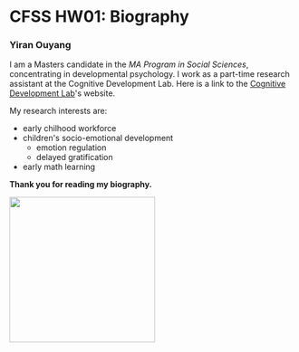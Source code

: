 # CFSS HW01: Biography

### Yiran Ouyang

I am a Masters candidate in the *MA Program in Social Sciences*, concentrating in developmental psychology. I work as a part-time research assistant at the Cognitive Development Lab. Here is a link to the [Cognitive Development Lab](https://cogdevlab.uchicago.edu)'s website.

My research interests are:
- early chilhood workforce
- children's socio-emotional development
  - emotion regulation
  - delayed gratification
- early math learning

**Thank you for reading my biography.**

<img src="http://district29pto.org/wp-content/uploads/2018/09/thankyou.jpg" length= "280" width="257">
